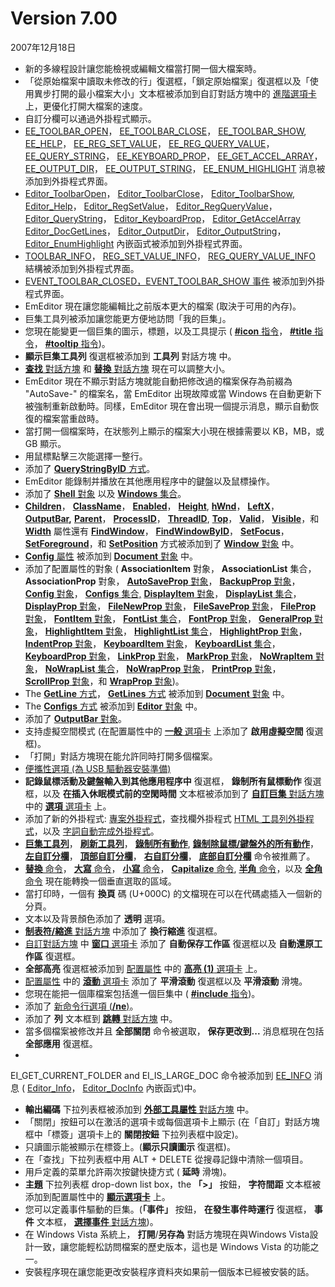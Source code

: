 # Version 7.00

2007年12月18日

- 新的多線程設計讓您能檢視或編輯文檔當打開一個大檔案時。
- 「從原始檔案中讀取未修改的行」復選框，「鎖定原始檔案」復選框以及「使用異步打開的最小檔案大小」文本框被添加到自訂對話方塊中的 [進階選項卡](../dlg/customize/advanced/index) 上，更優化打開大檔案的速度。
- 自訂分欄可以通過外掛程式顯示。
- [EE\_TOOLBAR\_OPEN](../plugin/message/ee_toolbar_open)， [EE\_TOOLBAR\_CLOSE](../plugin/message/ee_toolbar_close)， [EE\_TOOLBAR\_SHOW](../plugin/message/ee_toolbar_show),
[EE\_HELP](../plugin/message/ee_help)， [EE\_REG\_SET\_VALUE](../plugin/message/ee_reg_set_value)， [EE\_REG\_QUERY\_VALUE](../plugin/message/ee_reg_query_value)， [EE\_QUERY\_STRING](../plugin/message/ee_query_string)，
[EE\_KEYBOARD\_PROP](../plugin/message/ee_keyboard_prop)， [EE\_GET\_ACCEL\_ARRAY](../plugin/message/ee_get_accel_array)， [EE\_OUTPUT\_DIR](../plugin/message/ee_output_dir)，
[EE\_OUTPUT\_STRING](../plugin/message/ee_output_string)， [EE\_ENUM\_HIGHLIGHT](../plugin/message/ee_enum_highlight) 消息被添加到外掛程式界面。
- [Editor\_ToolbarOpen](../plugin/macro/editor_toolbaropen)， [Editor\_ToolbarClose](../plugin/macro/editor_toolbarclose)， [Editor\_ToolbarShow](../plugin/macro/editor_toolbarshow),
[Editor\_Help](../plugin/macro/editor_help)， [Editor\_RegSetValue](../plugin/macro/editor_regsetvalue)， [Editor\_RegQueryValue](../plugin/macro/editor_regqueryvalue)， [Editor\_QueryString](../plugin/macro/editor_querystring)，
[Editor\_KeyboardProp](../plugin/macro/editor_keyboardprop)， [Editor\_GetAccelArray](../plugin/macro/editor_getaccelarray) [Editor\_DocGetLines](../plugin/macro/editor_docgetlines)，
[Editor\_OutputDir](../plugin/macro/editor_outputdir)， [Editor\_OutputString](../plugin/macro/editor_outputstring)， [Editor\_EnumHighlight](../plugin/macro/editor_enumhighlight) 內嵌函式被添加到外掛程式界面。
- [TOOLBAR\_INFO](../plugin/structure/toolbar_info)， [REG\_SET\_VALUE\_INFO](../plugin/structure/reg_set_value_info)， [REG\_QUERY\_VALUE\_INFO](../plugin/structure/reg_query_value_info) 結構被添加到外掛程式界面。
- [EVENT\_TOOLBAR\_CLOSED，EVENT\_TOOLBAR\_SHOW 事件](../plugin/event/index) 被添加到外掛程式界面。
- EmEditor 現在讓您能編輯比之前版本更大的檔案 (取決于可用的內存)。
- 巨集工具列被添加讓您能更方便地訪問「我的巨集」。
- 您現在能變更一個巨集的圖示，標題，以及工具提示 ( [**#icon** 指令](../macro/directive/icon)， [**#title** 指令](../macro/directive/title)， [**#tooltip** 指令](../macro/directive/tooltip))。
- **顯示巨集工具列** 復選框被添加到 **工具列** 對話方塊 中。
- [**查找** 對話方塊](../dlg/find/index) 和 [**替換** 對話方塊](../dlg/replace/index) 現在可以調整大小。
- EmEditor 現在不顯示對話方塊就能自動把修改過的檔案保存為前綴為 "AutoSave-" 的檔案名，當 EmEditor 出現故障或當 Windows 在自動更新下被強制重新啟動時。同樣，EmEditor 現在會出現一個提示消息，顯示自動恢復的檔案當重啟時。
- 當打開一個檔案時，在狀態列上顯示的檔案大小現在根據需要以 KB，MB，或 GB 顯示。
- 用鼠標點擊三次能選擇一整行。
- 添加了 [**QueryStringByID** 方式](../macro/editor/editor_querystringbyid)。
- EmEditor 能錄制并播放在其他應用程序中的鍵盤以及鼠標操作。
- 添加了 [**Shell** 對象](../macro/shell/index) 以及 [**Windows** 集合](../macro/windows/index)。
- **[Children](../macro/window/children)**， **[ClassName](../macro/window/class_name)**， **[Enabled](../macro/window/enabled)**， **[Height](../macro/window/height)**,
**[hWnd](../macro/window/hwnd)**， **[LeftX](../macro/window/leftx)**， **[OutputBar](../macro/window/output_bar),** **[Parent](../macro/window/parent)**， **[ProcessID](../macro/window/process_id)**， **[ThreadID](../macro/window/thread_id)**,
**[Top](../macro/window/top)**， **[Valid](../macro/window/valid)**， **[Visible](../macro/window/visible)**，和 **[Width](../macro/window/width)** 屬性還有 **[FindWindow](../macro/window/find_window)**，
**[FindWindowByID](../macro/window/find_window_by_id)**， **[SetFocus](../macro/window/set_focus)**， **[SetForeground](../macro/window/set_foreground)**，和 **[SetPosition](../macro/window/set_position)**
方式被添加到了 [**Window** 對象](../macro/window/index) 中。
- [**Config** 屬性](../macro/document/config) 被添加到 [**Document** 對象](../macro/document/index) 中。
- 添加了配置屬性的對象 ( **AssociationItem** 對象， **AssociationList** 集合，
**AssociationProp** 對象， [**AutoSaveProp** 對象](../macro/auto_save_prop/index)， [**BackupProp** 對象](../macro/backup_prop/index)，
[**Config** 對象](../macro/config/index)， [**Configs** 集合,](../macro/configs/index) [**DisplayItem** 對象](../macro/display_item/index)， [**DisplayList** 集合](../macro/display_list/index)，
[**DisplayProp** 對象](../macro/display_prop/index)， [**FileNewProp** 對象](../macro/file_new_prop/index)， [**FileSaveProp** 對象](../macro/file_save_prop/index)，
[**FileProp** 對象](../macro/file_prop/index)， [**FontItem** 對象](../macro/font_item/index)， [**FontList** 集合](../macro/font_list/index)， [**FontProp** 對象](../macro/font_prop/index)， [**GeneralProp** 對象](../macro/general_prop/index)， [**HighlightItem** 對象](../macro/highlight_item/index)， [**HighlightList** 集合](../macro/highlight_list/index)，
[**HighlightProp** 對象](../macro/highlight_prop/index)， [**IndentProp** 對象](../macro/indent_prop/index)， [**KeyboardItem** 對象](../macro/keyboard_item/index)，
[**KeyboardList** 集合](../macro/keyboard_list/index)， [**KeyboardProp** 對象](../macro/keyboard_prop/index)， [**LinkProp** 對象](../macro/link_prop/index)，
[**MarkProp** 對象](../macro/mark_prop/index)， [**NoWrapItem** 對象](../macro/no_wrap_item/index)， [**NoWrapList** 集合](../macro/no_wrap_list/index)，
[**NoWrapProp** 對象](../macro/no_wrap_prop/index)， [**PrintProp** 對象](../macro/print_prop/index)， [**ScrollProp** 對象](../macro/scroll_prop/index)，和
[**WrapProp** 對象](../macro/wrap_prop/index))。
- The [**GetLine** 方式](../macro/document/getline)， [**GetLines** 方式](../macro/document/getlines) 被添加到 [**Document** 對象](../macro/document/index) 中。
- The [**Configs** 方式](../macro/editor/configs) 被添加到 [**Editor** 對象](../macro/editor/index) 中。
- 添加了 [**OutputBar** 對象](../macro/output_bar/index)。
- 支持虛擬空間模式 (在配置屬性中的 [**一般** 選項卡](../dlg/properties/general/index) 上添加了 **啟用虛擬空間** 復選框)。
- 「打開」對話方塊現在能允許同時打開多個檔案。
- [便攜性選項 (為 USB 驅動器安裝準備)](../features/portable)
- **記錄鼠標活動及鍵盤輸入到其他應用程序中** 復選框， **錄制所有鼠標動作** 復選框，以及 **在插入休眠模式前的空閑時間** 文本框被添加到了 [**自訂巨集** 對話方塊](../dlg/macro_customize/index) 中的 [**選項** 選項卡](../dlg/macro_customize/options/index) 上。
- 添加了新的外掛程式: [專案外掛程式](../howto/plugin/plugin_projects)，查找欄外掛程式 [HTML 工具列外掛程式](../howto/plugin/plugin_htmlbar)，以及 [字詞自動完成外掛程式](../howto/plugin/plugin_wordcomplete)。
- [**巨集工具列**](../cmd/view/show_macros_bar)， [**刷新工具列**](../cmd/view/refresh_toolbars)， **[錄制所有動作](../cmd/macros/record_mouse)**,
**[錄制除鼠標/鍵盤外的所有動作](../cmd/macros/record_no_mouse)**， **[左自訂分欄](../cmd/window/left_custom_bar)**， **[頂部自訂分欄](../cmd/window/top_custom_bar)**， **[右自訂分欄](../cmd/window/right_custom_bar)**， **[底部自訂分欄](../cmd/window/bottom_custom_bar)** 命令被推薦了。
- [**替換** 命令](../cmd/search/edit_replace)，
[**大寫** 命令](../cmd/convert/make_upper)，
[**小寫** 命令](../cmd/convert/make_lower)，
[**Capitalize** 命令](../cmd/convert/capitalize), [**半角** 命令](../cmd/convert/zen_to_han)，以及 [**全角** 命令](../cmd/convert/han_to_zen) 現在能轉換一個垂直選取的區域。
- 當打印時，一個有 **換頁** 碼 (U+000C) 的文檔現在可以在代碼處插入一個新的分頁。
- 文本以及背景顏色添加了 **透明** 選項。
- [**制表符/縮進** 對話方塊](../dlg/properties/general/indent/index) 中添加了 **換行縮進** 復選框。
- [自訂對話方塊](../dlg/customize/index) 中 [**窗口** 選項卡](../dlg/customize/window/index) 添加了 **自動保存工作區** 復選框以及 **自動還原工作區** 復選框。
- **全部高亮** 復選框被添加到 [配置屬性](../dlg/properties/index) 中的 [**高亮 (1)** 選項卡](../dlg/properties/highlight1/index) 上。
- [配置屬性](../dlg/properties/index) 中的 [**滾動** 選項卡](../dlg/properties/scroll/index) 添加了 **平滑滾動** 復選框以及 **平滑滾動** 滑塊。
- 您現在能把一個庫檔案包括進一個巨集中 ( [**#include** 指令](../macro/directive/include))。
- 添加了 [新命令行選項 (**/ne**)](../howto/file/file_commandline)。
- 添加了 **列** 文本框到 [**跳轉** 對話方塊](../dlg/jump/index) 中。
- 當多個檔案被修改并且 **全部關閉** 命令被選取， **保存更改到...** 消息框現在包括 **全部應用** 復選框。
-
EI\_GET\_CURRENT\_FOLDER and EI\_IS\_LARGE\_DOC 命令被添加到
[EE\_INFO](../plugin/message/ee_info) 消息 ( [Editor\_Info](../plugin/macro/editor_info)， [Editor\_DocInfo](../plugin/macro/editor_docinfo) 內嵌函式)中。
- **輸出編碼** 下拉列表框被添加到 [**外部工具屬性** 對話方塊](../dlg/tools/properties/index) 中。
- 「關閉」按鈕可以在激活的選項卡或每個選項卡上顯示 (在「自訂」對話方塊框中「標簽」選項卡上的 **關閉按鈕** 下拉列表框中設定)。
- 只讀圖示能被顯示在標簽上。(**顯示只讀圖示** 復選框)。
- 在「查找」下拉列表框中用 ALT + DELETE 從搜尋記錄中清除一個項目。
- 用戶定義的菜單允許兩次按鍵快捷方式 ( **延時** 滑塊)。
- **主題** 下拉列表框 drop-down list box，the **「>」** 按鈕， **字符間距** 文本框被添加到配置屬性中的 **[顯示選項卡](../dlg/properties/display/index)** 上。
- 您可以定義事件驅動的巨集。(**「事件」** 按鈕， **在發生事件時運行** 復選框， **事件** 文本框， [**選擇事件** 對話方塊](../dlg/macro_customize/my_macros/select_events/index))。
- 在 Windows Vista 系統上， **打開**/**另存為** 對話方塊現在與Windows Vista設計一致，讓您能輕松訪問檔案的歷史版本，這也是 Windows Vista 的功能之一。
- 安裝程序現在讓您能更改安裝程序資料夾如果前一個版本已經被安裝的話。
